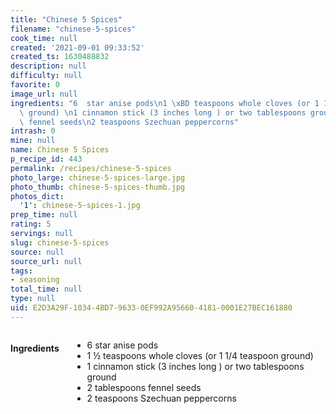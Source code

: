 ```yaml
---
title: "Chinese 5 Spices"
filename: "chinese-5-spices"
cook_time: null
created: '2021-09-01 09:33:52'
created_ts: 1630488832
description: null
difficulty: null
favorite: 0
image_url: null
ingredients: "6  star anise pods\n1 \xBD teaspoons whole cloves (or 1 1/4 teaspoon\
  \ ground) \n1 cinnamon stick (3 inches long ) or two tablespoons ground\n2 tablespoons\
  \ fennel seeds\n2 teaspoons Szechuan peppercorns"
intrash: 0
mine: null
name: Chinese 5 Spices
p_recipe_id: 443
permalink: /recipes/chinese-5-spices
photo_large: chinese-5-spices-large.jpg
photo_thumb: chinese-5-spices-thumb.jpg
photos_dict:
  '1': chinese-5-spices-1.jpg
prep_time: null
rating: 5
servings: null
slug: chinese-5-spices
source: null
source_url: null
tags:
- seasoning
total_time: null
type: null
uid: E2D3A29F-1034-4BD7-9633-0EF992A95660-4181-0001E27BEC161880
---
```

<div class="large-8 medium-7 columns" id="writeup">	</div><!-- #writeup -->
</div><!-- #row-one -->
<div class="row" id="row-two">	<div class="medium-4 small-5 columns" id="ingredients"><h4>Ingredients</h4><div class="box box-ingredients content"><ul>
<li>6  star anise pods</li>
<li>1 ½ teaspoons whole cloves (or 1 1/4 teaspoon ground)</li>
<li>1 cinnamon stick (3 inches long ) or two tablespoons ground</li>
<li>2 tablespoons fennel seeds</li>
<li>2 teaspoons Szechuan peppercorns</li>
</ul>
</div>	</div>	<div class="medium-6 small-7 columns" id="directions">	</div>